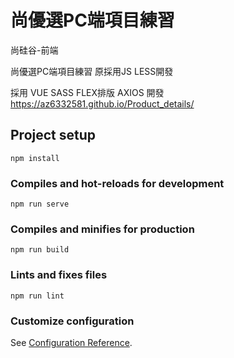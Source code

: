 # 尚優選PC端項目練習

尚硅谷-前端

尚優選PC端項目練習 原採用JS LESS開發

採用 VUE SASS FLEX排版 AXIOS 開發
https://az6332581.github.io/Product_details/

## Project setup
```
npm install
```

### Compiles and hot-reloads for development
```
npm run serve
```

### Compiles and minifies for production
```
npm run build
```

### Lints and fixes files
```
npm run lint
```

### Customize configuration
See [Configuration Reference](https://cli.vuejs.org/config/).

